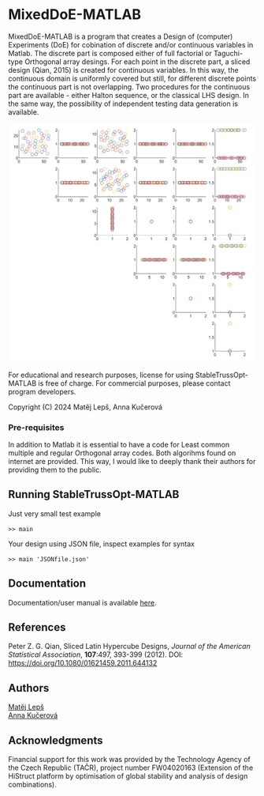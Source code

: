 # MixedDoE-MATLAB


MixedDoE-MATLAB is a program that creates a Design of (computer) Experiments (DoE) for cobination of discrete and/or continuous variables in Matlab. The discrete part is composed either of full factorial or Taguchi-type Orthogonal array desings. For each point in the discrete part, a sliced design (Qian, 2015) is created for continuous variables. In this way, the continuous domain is uniformly covered but still, for different discrete points the continuous part is not overlapping. Two procedures for the continuous part are available - either Halton sequence, or the classical LHS design. In the same way, the possibility of independent testing data generation is available. 

![Example-velmi-maly](Example-velmi-maly.png)


For educational and research purposes, license for using StableTrussOpt-MATLAB is free of charge.
For commercial purposes, please contact program developers.


Copyright (C) 2024 Matěj Lepš, Anna Kučerová

### Pre-requisites

In addition to Matlab it is essential to have a code for Least common multiple and regular Orthogonal array codes. Both algorihms found on internet are provided. This way, I would like to deeply thank their authors for providing them to the public. 

## Running StableTrussOpt-MATLAB
Just very small test example
```
>> main 
```

Your design using JSON file, inspect examples for syntax
```
>> main 'JSONfile.json'
```
## Documentation
Documentation/user manual is available [here](.pdf).


## References
Peter Z. G. Qian,  Sliced Latin Hypercube Designs, <i>Journal of the American Statistical Association</i>, <b>107</b>:497, 393-399 (2012). DOI: https://doi.org/10.1080/01621459.2011.644132


## Authors
[Matěj Lepš](mailto:matej.leps@fsv.cvut.cz) <br/>
[Anna Kučerová](mailto:anna.kucerova@cvut.cz) <br/>

## Acknowledgments
Financial support for this work was provided by the Technology Agency of the Czech Republic (TAČR), project number FW04020163 (Extension of the HiStruct platform by optimisation of global stability and analysis of design
combinations).